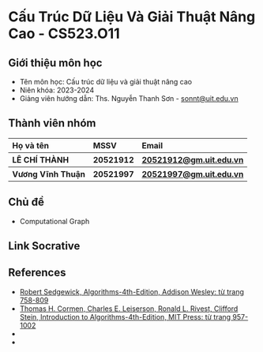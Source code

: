 <h1> Cấu Trúc Dữ Liệu Và Giải Thuật Nâng Cao - CS523.O11 </h1>
<h2> Giới thiệu môn học </h2>
<ul>
<li>Tên môn học: Cấu trúc dữ liệu và giải thuật nâng cao</li>
<li>Niên khóa: 2023-2024</li>
<li>Giảng viên hướng dẫn: Ths. Nguyễn Thanh Sơn - <a href="sonnt@uit.edu.vn" >sonnt@uit.edu.vn</a></li>
</ul>
<h2> Thành viên nhóm </h2>
<table>
  <tr>
    <th align="left"> Họ và tên </th>
    <th align="left"> MSSV </th>
    <th align="left"> Email </th>
  </tr>
  <tr>
    <th align="left"> LÊ CHÍ THÀNH </th>
    <th align="left"> 20521912 </th>
    <th align="left"> <a href="20521912@gm.uit.edu.vn" >20521912@gm.uit.edu.vn</a> </th>
  </tr>
  <tr>
    <th align="left"> Vương Vĩnh Thuận </th>
    <th align="left"> 20521997 </th>
    <th align="left"> <a href="20521997@gm.uit.edu.vn" >20521997@gm.uit.edu.vn</a> </th>
  </tr>
</table>
<h2> Chủ đề </h2>
<ul>
  <li> Computational Graph </li>
</ul>
<h2> Link Socrative </h2>
<ul>

</ul>
<h2> References </h2>
<ul>
<li>
<a href="https://github.com/VKT123/CS523.N21.KHCL/blob/main/References/Algorithms-4th-Edition.pdf">Robert Sedgewick, Algorithms-4th-Edition, Addison Wesley: từ trang 758-809 </a>
</li>
<li>
<a href="https://github.com/VKT123/CS523.N21.KHCL/blob/main/References/Introduction.to.Algorithms.4th.Edition.2022.4.pdf">Thomas H. Cormen, Charles E. Leiserson, Ronald L. Rivest, Clifford Stein, Introduction to Algorithms-4th-Edition, MIT Press: từ trang 957-1002 </a>
</li>
<li>

</li>
<li>

</li>
</ul>
